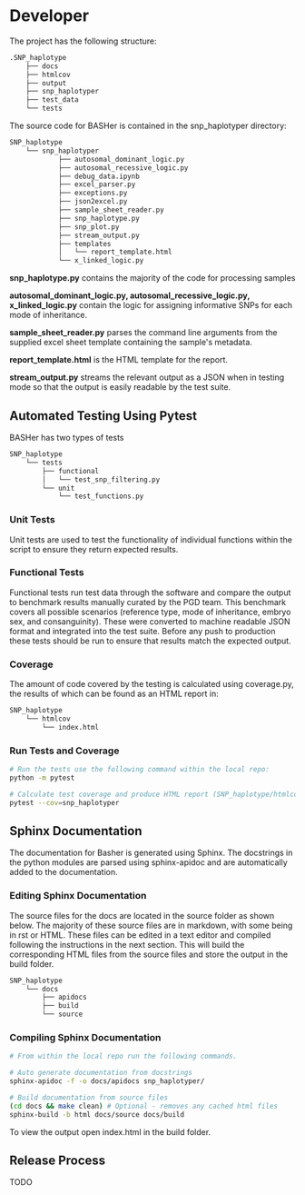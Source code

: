 # Developer

The project has the following structure:

```bash
.SNP_haplotype
    ├── docs
    ├── htmlcov
    ├── output
    ├── snp_haplotyper
    ├── test_data
    └── tests
```

The source code for BASHer is contained in the snp_haplotyper directory:

```bash
SNP_haplotype
    └── snp_haplotyper
            ├── autosomal_dominant_logic.py
            ├── autosomal_recessive_logic.py
            ├── debug_data.ipynb
            ├── excel_parser.py
            ├── exceptions.py
            ├── json2excel.py
            ├── sample_sheet_reader.py
            ├── snp_haplotype.py
            ├── snp_plot.py
            ├── stream_output.py
            ├── templates
            │   └── report_template.html
            └── x_linked_logic.py
```

**snp_haplotype.py** contains the majority of the code for processing samples

**autosomal_dominant_logic.py, autosomal_recessive_logic.py, x_linked_logic.py** contain the logic for assigning informative SNPs for each mode of inheritance.

**sample_sheet_reader.py** parses the command line arguments from the supplied excel sheet template containing the sample's metadata.

**report_template.html** is the HTML template for the report.

**stream_output.py** streams the relevant output as a JSON when in testing mode so that the output is easily readable by the test suite.

## Automated Testing Using Pytest

BASHer has two types of tests

```bash
SNP_haplotype
    └── tests
        ├── functional
        │   └── test_snp_filtering.py
        └── unit
            └── test_functions.py
```

### Unit Tests

Unit tests are used to test the functionality of individual functions within the script to ensure they return expected results.

### Functional Tests

Functional tests run test data through the software and compare the output to benchmark results manually curated by the PGD team.
This benchmark covers all possible scenarios (reference type, mode of inheritance, embryo sex, and consanguinity).  These were converted to machine readable JSON format and integrated into the test suite.  Before any push to production these tests should be run to ensure that results match the expected output.

### Coverage

The amount of code covered by the testing is calculated using coverage.py, the results of which can be found as an HTML report in:

```bash
SNP_haplotype
    └── htmlcov
        └── index.html
```

### Run Tests and Coverage

```bash
# Run the tests use the following command within the local repo:
python -m pytest

# Calculate test coverage and produce HTML report (SNP_haplotype/htmlcov/index.html)
pytest --cov=snp_haplotyper
```

## Sphinx Documentation

The documentation for Basher is generated using Sphinx.
The docstrings in the python modules are parsed using sphinx-apidoc and are automatically added to the documentation.

### Editing Sphinx Documentation

The source files for the docs are located in the source folder as shown below.  The majority of these source files are in markdown, with some being in rst or HTML.  These files can be edited in a text editor and compiled following the instructions in the next section.  This will build the corresponding HTML files from the source files and store the output in the build folder.

```bash
SNP_haplotype
    └── docs
        ├── apidocs
        ├── build
        └── source
```

### Compiling Sphinx Documentation

```bash
# From within the local repo run the following commands.

# Auto generate documentation from docstrings
sphinx-apidoc -f -o docs/apidocs snp_haplotyper/

# Build documentation from source files
(cd docs && make clean) # Optional - removes any cached html files
sphinx-build -b html docs/source docs/build
```

To view the output open index.html in the build folder.

## Release Process

TODO